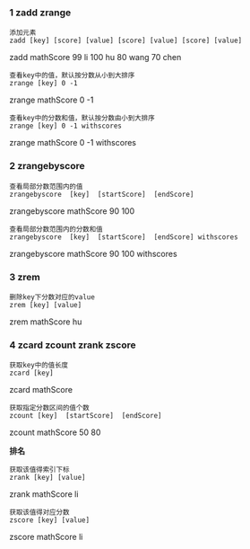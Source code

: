 ### 1 zadd zrange
```
添加元素
zadd [key] [score] [value] [score] [value] [score] [value]
```
zadd mathScore 99 li 100 hu 80 wang 70 chen

```
查看key中的值，默认按分数从小到大排序
zrange [key] 0 -1  
```
zrange mathScore  0 -1  
```
查看key中的分数和值，默认按分数由小到大排序
zrange [key] 0 -1 withscores
```
zrange mathScore  0 -1 withscores

### 2  zrangebyscore
```
查看局部分数范围内的值
zrangebyscore  [key]  [startScore]  [endScore]
```
zrangebyscore mathScore 90 100

```
查看局部分数范围内的分数和值
zrangebyscore  [key]  [startScore]  [endScore] withscores
```
zrangebyscore mathScore 90 100 withscores

### 3 zrem
```
删除key下分数对应的value
zrem [key] [value]
```
zrem mathScore hu

### 4 zcard zcount zrank zscore
```
获取key中的值长度
zcard [key]
```
zcard mathScore

```
获取指定分数区间的值个数
zcount [key]  [startScore]  [endScore]
```
zcount mathScore 50  80

**排名**
```
获取该值得索引下标
zrank [key] [value]
```
zrank mathScore li

```
获取该值得对应分数
zscore [key] [value]
```
zscore mathScore li
